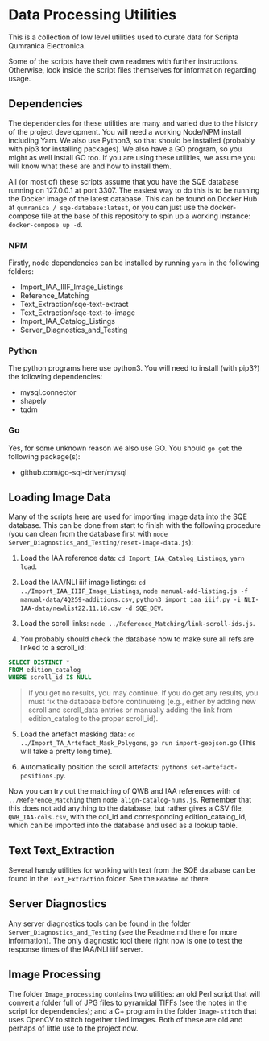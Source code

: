 # Data Processing Utilities

This is a collection of low level utilities used to curate data for Scripta Qumranica Electronica.

Some of the scripts have their own readmes with further instructions.  Otherwise, look inside the script files themselves for information regarding usage.

## Dependencies

The dependencies for these utilities are many and varied due to the history of the project development.  You will need a working Node/NPM install including Yarn.  We also use Python3, so that should be installed (probably with pip3 for installing packages).  We also have a GO program, so you might as well install GO too.  If you are using these utilities, we assume you will know what these are and how to install them.

All (or most of) these scripts assume that you have the SQE database running on 127.0.0.1 at port 3307.  The easiest way to do this is to be running the Docker image of the latest database.  This can be found on Docker Hub at `qumranica / sqe-database:latest`, or you can just use the docker-compose file at the base of this repository to spin up a working instance: `docker-compose up -d`.

### NPM

Firstly, node dependencies can be installed by running `yarn` in the following folders:

* Import_IAA_IIIF_Image_Listings
* Reference_Matching
* Text_Extraction/sqe-text-extract
* Text_Extraction/sqe-text-to-image
* Import_IAA_Catalog_Listings
* Server_Diagnostics_and_Testing

### Python

The python programs here use python3.  You will need to install (with pip3?) the following dependencies:

* mysql.connector
* shapely
* tqdm

### Go

Yes, for some unknown reason we also use GO.  You should `go get` the following package(s):

* github.com/go-sql-driver/mysql

## Loading Image Data

Many of the scripts here are used for importing image data into the SQE database.  This can be done from start to finish with the following procedure (you can clean from the database first with `node Server_Diagnostics_and_Testing/reset-image-data.js`):

1. Load the IAA reference data: `cd Import_IAA_Catalog_Listings`, `yarn load`.

2. Load the IAA/NLI iiif image listings: `cd ../Import_IAA_IIIF_Image_Listings`, `node manual-add-listing.js -f manual-data/4Q259-additions.csv`, `python3 import_iaa_iiif.py -i NLI-IAA-data/newlist22.11.18.csv -d SQE_DEV`.

3. Load the scroll links: `node ../Reference_Matching/link-scroll-ids.js`.

4. You probably should check the database now to make sure all refs are linked to a scroll_id:
```sql
SELECT DISTINCT	* 
FROM edition_catalog
WHERE scroll_id IS NULL
```
>If you get no results, you may continue.  If you do get any results, you must fix the database before continueing (e.g., either by adding new scroll and scroll_data entries or manually adding the link from edition_catalog to the proper scroll_id).

5. Load the artefact masking data: `cd ../Import_TA_Artefact_Mask_Polygons`, `go run import-geojson.go` (This will take a pretty long time).

6. Automatically position the scroll artefacts: `python3 set-artefact-positions.py`.

Now you can try out the matching of QWB and IAA references with `cd ../Reference_Matching` then `node align-catalog-nums.js`.  Remember that this does not add anything to the database, but rather gives a CSV file, `QWB_IAA-cols.csv`, with the col_id and corresponding edition_catalog_id, which can be imported into the database and used as a lookup table.

## Text Text_Extraction

Several handy utilities for working with text from the SQE database can be found in the `Text_Extraction` folder.  See the `Readme.md` there.

## Server Diagnostics

Any server diagnostics tools can be found in the folder `Server_Diagnostics_and_Testing` (see the Readme.md there for more information).  The only diagnostic tool there right now is one to test the response times of the IAA/NLI iiif server.

## Image Processing

The folder `Image_processing` contains two utilities: an old Perl script that will convert a folder full of JPG files to pyramidal TIFFs (see the notes in the script for dependencies); and a C+ program in the folder `Image-stitch` that uses OpenCV to stitch together tiled images.  Both of these are old and perhaps of little use to the project now.